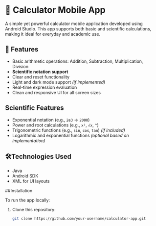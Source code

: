# 📱 Calculator Mobile App

A simple yet powerful calculator mobile application developed using Android Studio. This app supports both basic and scientific calculations, making it ideal for everyday and academic use.

## 🚀 Features

- Basic arithmetic operations: Addition, Subtraction, Multiplication, Division  
- **Scientific notation support**  
- Clear and reset functionality  
- Light and dark mode support *(if implemented)*  
- Real-time expression evaluation  
- Clean and responsive UI for all screen sizes

## Scientific Features

- Exponential notation (e.g., `2e3` → `2000`)
- Power and root calculations (e.g., `x²`, `√x`, `^`)
- Trigonometric functions (e.g., `sin`, `cos`, `tan`) *(if included)*
- Logarithmic and exponential functions *(optional based on implementation)*


## 🛠Technologies Used

- Java
- Android SDK
- XML for UI layouts

##Installation

To run the app locally:

1. Clone this repository:
   ```bash
   git clone https://github.com/your-username/calculator-app.git
